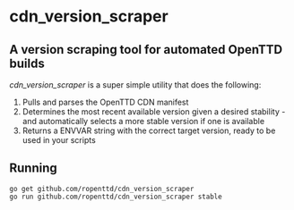 # cdn_version_scraper

## A version scraping tool for automated OpenTTD builds

_cdn\_version\_scraper_ is a super simple utility that does the following:

1. Pulls and parses the OpenTTD CDN manifest
2. Determines the most recent available version given a desired stability - and automatically selects a more stable version if one is available
3. Returns a ENVVAR string with the correct target version, ready to be used in your scripts

## Running

```
go get github.com/ropenttd/cdn_version_scraper
go run github.com/ropenttd/cdn_version_scraper stable
```